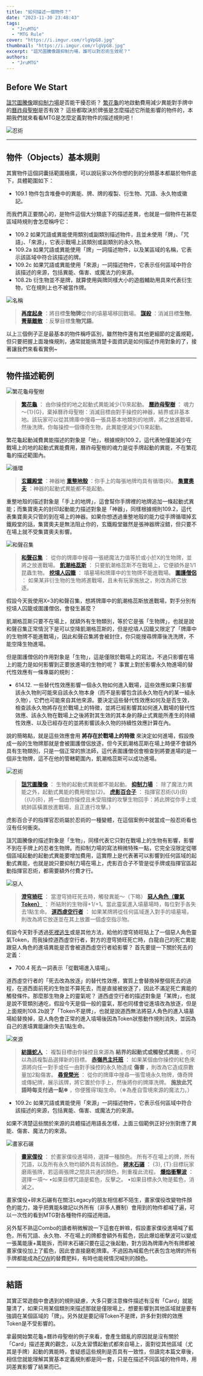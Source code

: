 ```yaml
---
title: "如何描述一個物件？"
date: "2023-11-30 23:48:43"
tags:
  - "JruMTG"
  - "MTG Rule"
cover: "https://i.imgur.com/rlgVpG8.jpg"
thumbnail: "https://i.imgur.com/rlgVpG8.jpg"
excerpt: "詛咒圖騰像跟抑制力場，誰可以對忍術生效呢？"
authors:
  - "JruMTG"
---
```


## Before We Start

[詛咒圖騰像](https://scryfall.com/card/mh2/295/cursed-totem)跟[抑制力場](https://scryfall.com/card/rav/31/suppression-field)是否能干擾忍術？
[繁花龜](https://scryfall.com/card/woe/163/blossoming-tortoise)的地啟動費用減少異能對手牌中的[曆祚母聖樹](https://scryfall.com/card/neo/266/boseiju-who-endures)是否有效？
這些都取決於牌張是怎麼描述它所能影響的物件的，本期我們就來看看MTG是怎麼定義對物件的描述規則吧！

![忍術](https://i.imgur.com/4wM5GqB.jpg)

---

## 物件（Objects）基本規則

其實物件這個詞囊括範圍極廣，可以說玩家以外你想的到的分類基本都屬於物件底下，具體範圍如下：

- 109.1 物件包含堆疊中的異能、牌、牌的複製、衍生物、咒語、永久物或徽記。

而我們真正要關心的，是物件這個大分類底下的描述差異，也就是一個物件在甚麼區域時規則會怎麼稱呼它：

- 109.2 如果咒語或異能使用類別或副類別描述物件，且並未使用「牌」、「咒語」、「來源」，它表示戰場上該類別或副類別的永久物。
- 109.2a 如果咒語或異能使用「牌」一詞描述物件，以及某區域的名稱，它表示該區域中符合該描述的牌。
- 109.2c 如果咒語或異能使用「來源」一詞描述物件，它表示任何區域中符合該描述的來源，包括異能、傷害、或魔法力的來源。
- 108.2b 衍生物並不是牌，就算使用與牌同樣大小的遊戲輔助用具來代表衍生物，它在規則上也不被當作牌。

![名稱](https://i.imgur.com/uqztXor.jpg)

> **[再度起身](https://scryfall.com/card/m21/119/rise-again)** ：將目標**生物牌**從你的墳墓場移回戰場。
> **[謀殺](https://scryfall.com/card/m20/109/murder)** ：消滅目標**生物**。
> **[菁華離散](https://scryfall.com/card/m19/54/essence-scatter)** ：反擊目標**生物咒語**。

以上三個例子正是最基本的物件稱呼區別，雖然物件還有其他更細節的定義規範，但只要把握上面幾條規則，通常就能搞清楚卡面資訊是如何描述作用對象的了，接著讓我們來看看實例~

---

## 物件描述範例

![繁花龜母聖樹](https://i.imgur.com/tKo2Dkr.jpg)

> **[繁花龜](https://scryfall.com/card/woe/163/blossoming-tortoise)** ：
> 由你操控的地之起動式異能減少{1}來起動。
> **[曆祚母聖樹](https://scryfall.com/card/neo/266/boseiju-who-endures)** ：
> 魂力～{1}{G}，棄掉曆祚母聖樹：消滅目標由對手操控的神器，結界或非基本地。該玩家可以從其牌庫中搜尋一張具基本地類別的地牌，將之放進戰場，然後洗牌。你每操控一個傳奇生物，此異能便減少{1}來起動。

繁花龜起動減費異能描述的對象是「地」，根據規則109.2，這代表牠僅能減少在戰場上的地的起動式異能費用，曆祚母聖樹的魂力是從手牌起動的異能，不在繁花龜的描述範圍內。

![循環](https://i.imgur.com/k5kQt1V.jpg)

> **[玄鐵殿堂](https://scryfall.com/card/2xm/315/darksteel-citadel)** ：神器地
> **[重整地殼](https://scryfall.com/card/mh1/149/tectonic-reformation)** ：你手上的每張地牌均具有循環{R}。
> **[集寶奧夫](https://scryfall.com/card/mh1/158/collector-ouphe)** ：神器的起動式異能都不能起動。

重整地殼的描述對象是「手上的地牌」，這會幫你手牌裡的地牌追加一條起動式異能；而集寶奧夫的封印起動能力描述對象是「神器」，同樣根據規則109.2，這代表集寶奧夫只管的到在場上的神器。如果你想透過重整地殼的能力從手牌循環掉玄鐵殿堂的話，集寶奧夫是無法阻止你的，玄鐵殿堂雖然是張神器牌沒錯，但只要不在場上就不受集寶奧夫影響。

![和聲召集](https://i.imgur.com/L7Wq24s.jpg)

> **[和聲召集](https://scryfall.com/card/2xm/158/chord-of-calling)** ：
> 從你的牌庫中搜尋一張總魔法力值等於或小於X的生物牌，並將之放進戰場。
> **[飢潮格蕊斯](https://scryfall.com/card/mh2/202/grist-the-hunger-tide)** ：
> 只要飢潮格蕊斯不在戰場上，它便額外是1/1昆蟲生物。
> **[挖墳人囚籠](https://scryfall.com/card/m20/227/grafdiggers-cage)** ：
> 墳墓場和牌庫中的生物牌不能進戰場。
> **[圍護僧侶](https://scryfall.com/card/m21/13/containment-priest)** ：
> 如果某非衍生物的生物將進戰場，且未有玩家施放之，則改為將它放逐。

假設今天我使用X=3的和聲召集，想將牌庫中的飢潮格蕊斯放進戰場，對手分別有挖墳人囚籠或圍護僧侶，會發生甚麼？

飢潮格蕊斯只要不在場上，就額外有生物類別，等於它是張「生物牌」，也就是說和聲召集正常情況下是可以空降飢潮格蕊斯的，但是挖墳人囚籠又限定了「牌庫中的生物牌不能進戰場」，因此和聲召集將會被封住，你只能搜尋牌庫後洗洗牌，不能空降生物進場。

但是圍護僧侶的作用對象是「生物」，這是僅限於戰場上的寫法，不過只影響在場上的能力是如何影響到正要放進場的生物的呢？ 事實上對於影響永久物進場的替代性效應有一條專屬的規則：

- 614.12. 一些替代性效應影響一個永久物如何進入戰場，這些效應如果只影響該永久物則可能來自該永久物本身（而不是影響包含該永久物在內的某一組永久物），它們也可能來自其他來源。要決定這些替代性效應如何及是否生效，檢查該永久物將存在於戰場上的特徵，並將已經影響其如何進入戰場的替代性效應、該永久物在戰場上之後將對其生效的其本身的靜止式異能所產生的持續性效應、以及已經存在的並將影響該永久物的持續性效應計算在內。

說的簡略點，就是這些效應會用 **將存在於戰場上的特徵** 來決定如何進場，假設換成一般的生物牌那就是會被圍護僧侶放逐，但今天飢潮格蕊斯在場上時便不會額外具有生物類別，只是一個正常的旅法師，這代表圍護僧侶會檢查到將要進場的是一個非生物牌，這不在他的管轄範圍內，飢潮格蕊斯可以成功進場。

![忍術](https://i.imgur.com/4wM5GqB.jpg)

> **[詛咒圖騰像](https://scryfall.com/card/mh2/295/cursed-totem)** ：
> 生物的起動式異能都不能起動。
> **[抑制力場](https://scryfall.com/card/rav/31/suppression-field)** ：
> 除了魔法力異能之外，起動式異能的費用增加{2}。
> **[虎影百合子](https://scryfall.com/card/cmm/364/yuriko-the-tigers-shadow)** ：
> 指揮官忍術{U}{B}（{U}{B}，將一個由你操控且未受阻擋的攻擊生物回手：將此牌從你手上或統帥區橫置放進戰場，且正進行攻擊。）

虎影百合子的指揮官忍術屬於忍術的一種變體，在這個案例中就當成一般忍術看也沒有任何衝突。

詛咒圖騰像的描述對象是「生物」，同樣代表它只對在戰場上的生物有影響，影響不到在手牌上的忍者生物牌。而抑制力場的寫法稍微特殊一點，它完全沒限定從哪個區域起動的起動式異能要增加費用，這實際上是代表著可以影響到任何區域的起動式異能，也就是說只要抑制力場在場上，虎影百合子不管是從手牌或指揮官區起動指揮官忍術，都需要額外付費才行。

![惡人](https://i.imgur.com/9Aqm8ZG.jpg)

> **[澄穹猗旺](https://scryfall.com/card/neo/2/ao-the-dawn-sky)** ：
> 當澄穹猗旺死去時，觸發異能～（下略）
> **[惡人角色（靈氣Token）](https://scryfall.com/card/twoe/17/wicked-cursed)** ：
> 所結附的生物得+1/+1。當此靈氣進入墳墓場時，每位對手各失去1點生命。
> **[道西虛空行者](https://scryfall.com/card/mh2/81/dauthi-voidwalker)** ：
> 如果某牌將從任何區域進入對手的墳墓場，則改為將它放逐並在其上放置一個虛空指示物。

假設今天對手透過[死裡逃生](https://scryfall.com/card/woe/101/not-dead-after-all)或是其他方法，給他的澄穹猗旺貼上了一個惡人角色靈氣Token，而我操控道西虛空行者，對方的澄穹猗旺死亡時，白龍自己的死亡異能跟惡人角色的進墳異能是否會被道西虛空行者給影響？ 首先要提一下關於死去的定義：

- 700.4 死去一詞表示「從戰場進入墳場」。

道西虛空行者的「死去改為放逐」的替代性效應，實質上會替換掉整個死去的過程，在道西面前死的生物並不算死去，而是直接被放逐了，因此不滿足死亡異能的觸發條件。那麼那生物身上的靈氣呢？ 道西虛空行者的描述對象是「某牌」，也就是說不管類別通吃，假設今天是個一般的靈氣，那也同樣會從進墳改為放逐，但是上面規則108.2b說了「Token不是牌」，也就是說道西無法將惡人角色的進入墳墓場給替換掉，惡人角色會正常的進入墳場後因為Token狀態動作規則消失，並因為自己的進墳異能讓你失去1點生命。

![來源](https://i.imgur.com/BD9Dk7B.jpg)

> **[紡諧蛇人](https://scryfall.com/card/neo/213/weaver-of-harmony)** ：
> 複製目標由你操控且來源為 **結界的起動式或觸發式異能** 。你可以為該複製品選擇新的目標。
> **[赤嶺邑主托班](https://scryfall.com/card/eld/147/torbran-thane-of-red-fell)** ：
> 如果某個由你操控的紅色來源將向任一對手或任一由對手操控的永久物造成 **傷害** ，則改為它造成原數量加2點傷害。
> **[尋覓榮光](https://scryfall.com/card/khm/27/search-for-glory)** ：
> 從你的牌庫中搜尋一張雪境永久物牌，傳奇牌或傳紀牌，展示該牌，將它置於你手上，然後將你的牌庫洗牌。 **施放此咒語時每支付過一點❄** ，你便獲得1點生命。（❄為產自雪境來源的魔法力。）

- 109.2c 如果咒語或異能使用「來源」一詞描述物件，它表示任何區域中符合該描述的來源，包括異能、傷害、或魔法力的來源。

如果不清楚這些關於來源的具體描述用語長怎樣，上面三個範例正好分別對應了異能、傷害、魔法力的來源。

![畫家石碾](https://i.imgur.com/dtEsqg8.jpg)

> **[畫家僕役](https://scryfall.com/card/p23/1/painters-servant)** ：
> 於畫家僕役進場時，選擇一種顏色。
> 所有不在場上的牌，所有咒語，以及所有永久物均額外具有該顏色。
> **[碎末石碾](https://scryfall.com/card/p23/2/grindstone)** ：
> {3}, {T}:目標玩家磨兩張牌，若這兩張牌之間具共通的顏色，則重複此流程。
> **[爆焰衝擊波](https://scryfall.com/card/ss3/5/pyroblast)** ：
> 選擇一項～
> •如果目標咒語是藍色，反擊之。
> •如果目標永久物是藍色，消滅之。

畫家僕役+碎末石碾有在關注Legacy的朋友相信都不陌生，畫家僕役改變物件顏色的能力，幾乎把異能&徽記以外所有（非多人賽制）會用到的物件都喊了遍，可以一次性的看到MTG對各種物件的描述用語。

另外幫不熟這Combo的讀者稍微解說一下這套在幹嘛，假設畫家僕役進場喊了藍色，所有咒語、永久物、不在場上的牌都會額外有藍色，因此爆焰衝擊波可以變成一張萬能康+萬能拆，而碎末石碾只要在這之後起動，對方因為牌庫內所有牌都被畫家僕役加上了藍色，因此會直接磨乾牌庫。不過因為喊藍色代表包含地牌的所有手牌都能成為[FOW](https://scryfall.com/card/2xm/51/force-of-will)的替費肥料，有時也能視情況喊別的顏色。

---

## 結語

其實正常遊戲中會遇到的規則疑慮，大多只要注意條件描述有沒有「Card」就能釐清了，如果只用某個類別來描述那就是僅限場上，想要影響到其他區域就是要有強調在某個區域的「牌」。另外就是要記得Token不是牌，許多針對牌的效應Token是不受影響的。

拿最開始繁花龜+曆祚母聖樹的例子來看，會產生錯亂的原因就是沒有關於「Card」描述差異的觀念，以及太習慣起動式都來自場上，面對從其他區域（尤其是手牌）起動的異能時，會疑惑這些規則是否具有一致性，但讀完本篇文章後，相信您就能理解其實基本定義規則都是同一套，只是在描述不同區域的物件時，用詞差異影響了結果而已。
